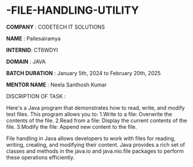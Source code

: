 # -FILE-HANDLING-UTILITY

**COMPANY** : CODETECH IT SOLUTIONS

**NAME**    : Pallesairamya

**INTERNID**: CT6WDYI

**DOMAIN**  : JAVA

**BATCH DURATION** : January 5th, 2024 to February 20th, 2025

**MENTOR NAME** :  Neela Santhosh Kumar 

DISCRIPTION OF TASK :

Here's a Java program that demonstrates how to read, write, and modify text files. This program allows you to: 
1.Write to a file: Overwrite the contents of the file. 
2.Read from a file: Display the current contents of the file. 
3.Modify the file: Append new content to the file.

File handling in Java allows developers to work with files for reading, writing, creating, and modifying their content. Java provides a rich set of classes and methods in the java.io and java.nio.file packages to perform these operations efficiently.
